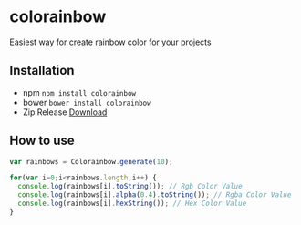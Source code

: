 # colorainbow

Easiest way for create rainbow color for your projects

## Installation

* npm `npm install colorainbow`
* bower `bower install colorainbow`
* Zip Release [Download](https://github.com/yusrilhs/colorainbow/releases/download/v1.0.2/colorainbow-1.0.2.zip)

## How to use
```js
var rainbows = Colorainbow.generate(10); 

for(var i=0;i<rainbows.length;i++) {
  console.log(rainbows[i].toString()); // Rgb Color Value
  console.log(rainbows[i].alpha(0.4).toString()); // Rgba Color Value
  console.log(rainbows[i].hexString()); // Hex Color Value
}

```
